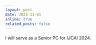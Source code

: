 ```yaml
---
layout: post
date: 2023-11-01
inline: true
related_posts: false
---
```


I will serve as a Senior PC for IJCAI 2024.
